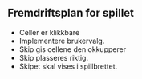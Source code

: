 ## Fremdriftsplan for spillet
- Celler er klikkbare
- Implementere brukervalg. 
- Skip gis cellene den okkupperer
- Skip plasseres riktig.
- Skipet skal vises i spillbrettet.